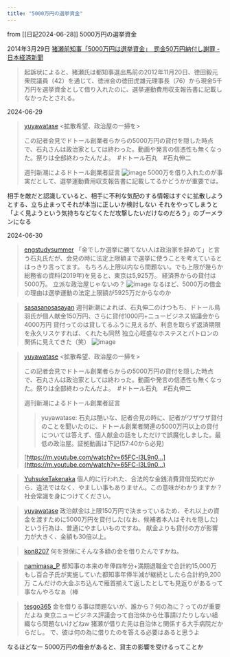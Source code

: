 ```yaml
---
title: "5000万円の選挙資金"
---
```


from [[日記2024-06-28]]
5000万円の選挙資金

2014年3月29日
[猪瀬前知事「5000万円は選挙資金」　罰金50万円納付し謝罪 - 日本経済新聞](https://www.nikkei.com/article/DGXNZO69070670Z20C14A3CC1000/)
> 起訴状によると、猪瀬氏は都知事選出馬前の2012年11月20日、徳田毅元衆院議員（42）を通じて、徳洲会の徳田虎雄元理事長（76）から現金5千万円を選挙資金として借り入れたのに、選挙運動費用収支報告書に記載しなかったとされる。

2024-06-29
> [yuyawatase](https://x.com/yuyawatase/status/1806565975728521301) <拡散希望、政治屋の一掃を>
>
>  この記者会見でドトール創業者らからの5000万円の貸付を隠した時点で、石丸さんは政治家としては終わった。動画や発言の信憑性も無くなった。祭りは全部終わったんだよ。　#ドトール石丸　#石丸伸二
>
>  週刊新潮によるドトール創業者証言
>  ![image](https://gyazo.com/da66e51e9f9adf753b3d8ef10cefe5dd/thumb/1000)
5000万を借り入れたのが事実だとして、選挙運動費用収支報告書に記載してるかどうかが重要では。

相手を敵だと認識していると、相手に不利な気配のする情報はすぐに拡散しようとする、立ち止まってそれが本当に正しいか検討しない
それをやってしまうと「よく見ようという気持ちなどなくただ攻撃したいだけなのだろう」のブーメランになる

2024-06-30
> [engstudysummer](https://x.com/engstudysummer/status/1806647682309726569) 「金でしか選挙に勝てない人は政治家を辞めて」と言う石丸氏だが、会見の時に法定上限額まで選挙に使うことを考えているとはっきり言ってます。
>  もちろん上限以内なら問題ない。でも上限が幾らか総務省の資料(2019年)を見ると、東京は5,925万。
>  経済界からの貸付は5000万。
>  立派な政治屋じゃないの？
>  ![image](https://pbs.twimg.com/media/GRKAZqWagAA00N9?format=jpg&name=small#.png)
なるほど、5000万の借金の理由は選挙運動の法定上限額が5925万だからなのか

> [sasasanosasayan](https://x.com/sasasanosasayan/status/1806353708802052353) 週刊新潮によれば、石丸伸二のけつもち、ドトール鳥羽氏が個人献金150万円、さらに貸付1000円+ニュービジネス協議会から4000万円
>  貸付ってのは貸してるふうに見えるが、利息を取らず返済期限を永久リスケすれば、くれたも同然
>  独立心旺盛なホステスとパトロンの関係に見えてきた（笑）
>  ![image](https://pbs.twimg.com/media/GRF1H56aEAEL_aS?format=jpg&name=medium#.png)

> [yuyawatase](https://x.com/yuyawatase/status/1806565975728521301) <拡散希望、政治屋の一掃を>
>
>  この記者会見でドトール創業者らからの5000万円の貸付を隠した時点で、石丸さんは政治家としては終わった。動画や発言の信憑性も無くなった。祭りは全部終わったんだよ。　#ドトール石丸　#石丸伸二
>
>  週刊新潮によるドトール創業者証言
>  >yuyawatase: 石丸は酷いな、記者会見の時に、記者がワザワザ貸付のことを聞いたのに、ドトール創業者関連の5000万円以上の貸付については答えず、個人献金の話をしただけで誤魔化しました。最低の政治屋。証拠動画は下記(57:40から必見)
>
>  [https://m.youtube.com/watch?v=65FC-l3L9n0…](https://m.youtube.com/watch?v=65FC-l3L9n0…)

> [YuhsukeTakenaka](https://x.com/YuhsukeTakenaka/status/1806670674884538426) 個人的に行われた、合法的な金銭消費貸借契約だから、違法ではなく、やましい事もありません。この意味がわかりますか？
>  社会常識を身につけてください。

> [yuyawatase](https://x.com/yuyawatase/status/1806712026540171560) 政治献金は上限150万円で決まっているため、それ以上の資金を渡すために5000万円を貸付した(なお、候補者本人はそれを隠した)
>  という行為は、普通にやましいものですね。
>  献金よりも貸付の方が影響力が大きく、金額も30倍以上。

> [kon8207](https://x.com/kon8207/status/1806718995808362727) 何を担保にそんな多額の金を借りたんですかね。

> [namimasa_P](https://x.com/namimasa_P/status/1806953529527128509) 都知事の本来の年俸四年分+満期退職金で合計約15,000万
>  もし百合子氏が実施していた都知事年俸半減が継続としたら合計約9,200万
>  こんだけの大金ぶち込んで雁首揃えて返したとしても見返りがあるって事なんやろなぁ（棒

> [tesgo365](https://x.com/tesgo365/status/1806902901513789921) 金を借りる事は問題ないが、誰から？何の為に？ってのが重要だよね
>  東京ニュービジネス評議会って自治体から仕事請けたりしない組織なら問題ないけどねw 猪瀬が借りた先は自治体と関係する大手病院だからだし。
>  で、彼は何の為に借りたのを答える必要はあると思うよ

なるほどなー
5000万円の借金があると、貸主の影響を受けるってことか
